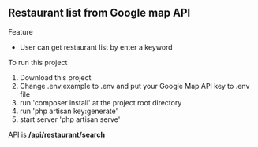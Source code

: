 ## Restaurant list from Google map API

Feature

- User can get restaurant list by enter a keyword

To run this project
1. Download this project
2. Change .env.example to .env and put your Google Map API key to .env file
3. run 'composer install' at the project root directory
4. run 'php artisan key:generate'
5. start server 'php artisan serve'

API is <b>/api/restaurant/search</b>
